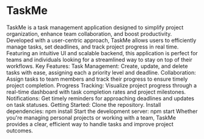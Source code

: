 # TaskMe
TaskMe is a task management application designed to simplify project organization, enhance team collaboration, and boost productivity. Developed with a user-centric approach, TaskMe allows users to efficiently manage tasks, set deadlines, and track project progress in real time. Featuring an intuitive UI and scalable backend, this application is perfect for teams and individuals looking for a streamlined way to stay on top of their workflows.
Key Features:
Task Management: Create, update, and delete tasks with ease, assigning each a priority level and deadline.
Collaboration: Assign tasks to team members and track their progress to ensure timely project completion.
Progress Tracking: Visualize project progress through a real-time dashboard with task completion rates and project milestones.
Notifications: Get timely reminders for approaching deadlines and updates on task statuses.
Getting Started:
Clone the repository.
Install dependencies: npm install
Start the development server: npm start
Whether you're managing personal projects or working with a team, TaskMe provides a clear, efficient way to handle tasks and improve project outcomes. 
